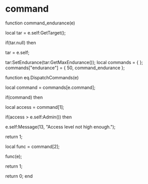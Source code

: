 # command





function command_endurance(e)

local tar = e.self:GetTarget();

if(tar.null) then


tar = e.self;



tar:SetEndurance(tar:GetMaxEndurance());
local commands = { };
commands["endurance"] = { 50, command_endurance };

function eq.DispatchCommands(e)

local command = commands[e.command];

if(command) then


local access = command[1];


if(access > e.self:Admin()) then



e.self:Message(13, "Access level not high enough.");



return 1;






local func = command[2];


func(e);


return 1;


return 0;
end